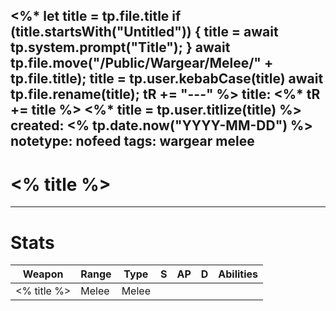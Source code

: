 <%*
  let title = tp.file.title
  if (title.startsWith("Untitled")) {
    title = await tp.system.prompt("Title");
  }
  await tp.file.move("/Public/Wargear/Melee/" + tp.file.title);
  title = tp.user.kebabCase(title)
  await tp.file.rename(title);
  tR += "---"
%>
title: <%* tR += title %>
<%* title = tp.user.titlize(title) %>
created: <% tp.date.now("YYYY-MM-DD") %>
notetype: nofeed
tags: wargear melee
---

# <% title %>

---

# Stats

| Weapon      | Range | Type  | S   | AP  | D   | Abilities |
| ----------- | ----- | ----- | --- | --- | --- | --------- |
| <% title %> | Melee | Melee |     |     |     |           |